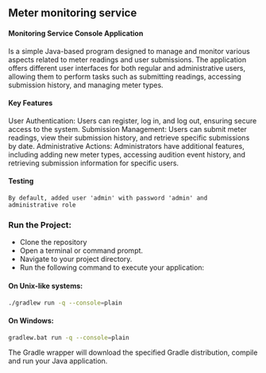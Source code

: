 ## Meter monitoring service

#### Monitoring Service Console Application
Is a simple Java-based program designed to manage and monitor various aspects related to meter readings and user submissions. The application offers different user interfaces for both regular and administrative users, allowing them to perform tasks such as submitting readings, accessing submission history, and managing meter types.

#### Key Features
User Authentication: Users can register, log in, and log out, ensuring secure access to the
system. Submission Management: Users can submit meter readings, view their submission history,
and retrieve specific submissions by date. Administrative Actions: Administrators have additional features,
including adding new meter types, accessing audition event history, and retrieving submission information for
specific users.

#### Testing
    By default, added user 'admin' with password 'admin' and administrative role

### Run the Project:

- Clone the repository
- Open a terminal or command prompt.
- Navigate to your project directory.
- Run the following command to execute your application:

#### On Unix-like systems:

```bash
./gradlew run -q --console=plain
```
#### On Windows:

```bash
gradlew.bat run -q --console=plain
```
The Gradle wrapper will download the specified Gradle distribution, compile and run your Java application.